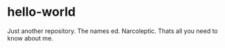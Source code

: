 # hello-world
Just another repository. 
The names ed. Narcoleptic. Thats all you need to know about me. 
